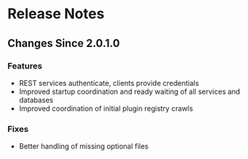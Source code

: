 # Release Notes

## Changes Since 2.0.1.0

### Features

*   REST services authenticate, clients provide credentials
*   Improved startup coordination and ready waiting of all services and databases
*   Improved coordination of initial plugin registry crawls

### Fixes

*   Better handling of missing optional files
